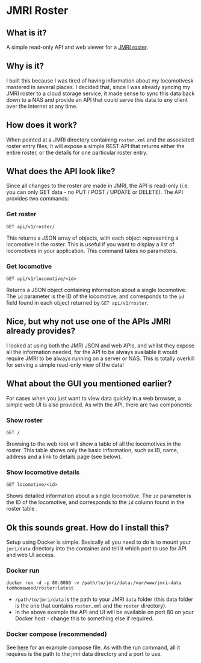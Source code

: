 # JMRI Roster

## What is it?
A simple read-only API and web viewer for a [JMRI roster](https://www.jmri.org/help/en/html/apps/DecoderPro/Roster.shtml).

## Why is it?
I built this because I was tired of having information about my locomotivesk mastered in several places. I decided that, since I was already syncing my JMRI roster to a cloud storage service, it made sense to sync this data back down to a NAS and provide an API that could serve this data to any client over the internet at any time.

## How does it work?
When pointed at a JMRI directory containing `roster.xml` and the associated roster entry files, it will expose a simple REST API that returns either the entire roster, or the details for one particular roster entry.

## What does the API look like?
Since all changes to the roster are made in JMRI, the API is read-only (i.e. you can only GET data - no PUT / POST / UPDATE or DELETE).
The API provides two commands:
### Get roster
```
GET api/v1/roster/
```
This returns a JSON array of objects, with each object representing a locomotive in the roster. This is useful if you want to display a list of locomotives in your application. This command takes no parameters.
### Get locomotive
```
GET api/v1/locomotive/<id>
```
Returns a JSON object containing information about a single locomotive. The `id` parameter is the ID of the locomotive, and corresponds to the `id` field found in each object returned by `GET api/v1/roster`.

## Nice, but why not use one of the APIs JMRI already provides?
I looked at using both the JMRI JSON and web APIs, and whilst they expose all the information needed, for the API to be always available it would require JMRI to be always running on a server or NAS. This is totally overkill for serving a simple read-only view of the data!

## What about the GUI you mentioned earlier?
For cases when you just want to view data quickly in a web browser, a simple web UI is also provided. As with the API, there are two components:
### Show roster
```
GET /
```
Browsing to the web root will show a table of all the locomotives in the roster. This table shows only the basic information, such as ID, name, address and a link to details page (see below).
### Show locomotive details
```
GET locomotive/<id>
```
Shows detailed information about a single locomotive. The `id` parameter is the ID of the locomotive, and corresponds to the `id` column found in the roster table .

## Ok this sounds great. How do I install this?
Setup using Docker is simple. Basically all you need to do is to mount your `jmri/data` directory into the container and tell it which port to use for API and web UI access. 
### Docker run
```
docker run -d -p 80:8080 -v /path/to/jmri/data:/var/www/jmri-data tomhomewood/roster:latest
```
* `/path/to/jmri/data` is the path to your JMRI `data` folder (this data folder is the one that contains `roster.xml` and the `roster` directory).
* In the above example the API and UI will be available on port 80 on your Docker host - change this to something else if required.
### Docker compose (recommended)
See [here](docker-compose.yml) for an example compose file. As with the run command, all it requires is the path to the jmri data directory and a port to use.